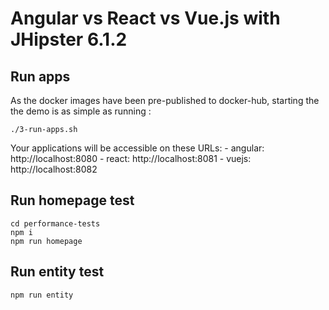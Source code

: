 # Angular vs React vs Vue.js with JHipster 6.1.2

## Run apps

As the docker images have been pre-published to docker-hub, starting the the demo is as simple as running :

    ./3-run-apps.sh

Your applications will be accessible on these URLs:
	- angular: http://localhost:8080
	- react: http://localhost:8081
	- vuejs: http://localhost:8082

## Run homepage test

    cd performance-tests
    npm i
    npm run homepage

## Run entity test

    npm run entity
